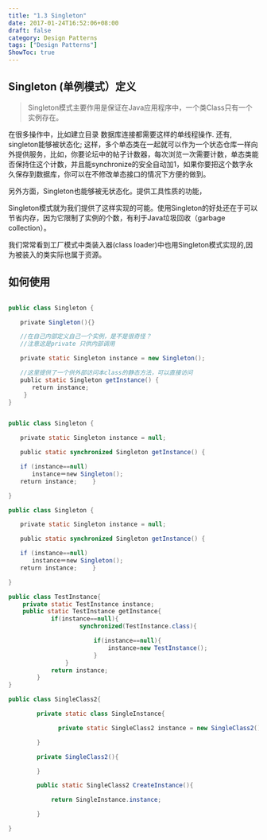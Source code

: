 ```yaml
---
title: "1.3 Singleton"
date: 2017-01-24T16:52:06+08:00
draft: false
category: Design Patterns
tags: ["Design Patterns"]
ShowToc: true
---
```


## Singleton (单例模式）定义

> Singleton模式主要作用是保证在Java应用程序中，一个类Class只有一个实例存在。

在很多操作中，比如建立目录 数据库连接都需要这样的单线程操作.
还有, singleton能够被状态化; 这样，多个单态类在一起就可以作为一个状态仓库一样向外提供服务，比如，你要论坛中的帖子计数器，每次浏览一次需要计数，单态类能否保持住这个计数，并且能synchronize的安全自动加1，如果你要把这个数字永久保存到数据库，你可以在不修改单态接口的情况下方便的做到。

另外方面，Singleton也能够被无状态化。提供工具性质的功能，  

Singleton模式就为我们提供了这样实现的可能。使用Singleton的好处还在于可以节省内存，因为它限制了实例的个数，有利于Java垃圾回收（garbage collection）。

我们常常看到工厂模式中类装入器(class loader)中也用Singleton模式实现的,因为被装入的类实际也属于资源。

## 如何使用

```java

public class Singleton {

　　private Singleton(){}

　　//在自己内部定义自己一个实例，是不是很奇怪？
　　//注意这是private 只供内部调用

　　private static Singleton instance = new Singleton();

　　//这里提供了一个供外部访问本class的静态方法，可以直接访问　　
　　public static Singleton getInstance() {
　　　　return instance; 　　
　　 } 
}

```

```java

public class Singleton {

　　private static Singleton instance = null;

　　public static synchronized Singleton getInstance() {

　　if (instance==null)
　　　　instance＝new Singleton();
　　return instance; 　　}

}

public class Singleton {

　　private static Singleton instance = null;

　　public static synchronized Singleton getInstance() {

　　if (instance==null)
　　　　instance＝new Singleton();
　　return instance; 　　}

}

public class TestInstance{
    private static TestInstance instance;
    public static TestInstance getInstance{
            if(instance==null){
                    synchronized(TestInstance.class){ 

                        if(instance==null){
                            instance=new TestInstance();
                        } 
                }
            return instance;
        } 
}  

public class SingleClass2{

        private static class SingleInstance{

              private static SingleClass2 instance = new SingleClass2();

        }

        private SingleClass2(){

        }

        public static SingleClass2 CreateInstance(){

            return SingleInstance.instance;

        }

}
```
